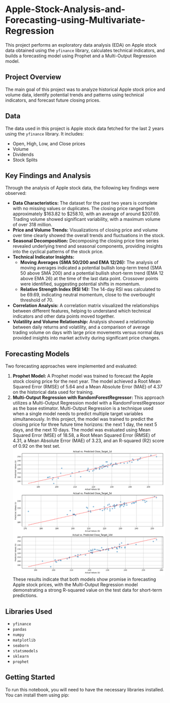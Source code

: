 # Apple-Stock-Analysis-and-Forecasting-using-Multivariate-Regression

This project performs an exploratory data analysis (EDA) on Apple stock data obtained using the `yfinance` library, calculates technical indicators, and builds a forecasting model using Prophet and a Multi-Output Regression model.

## Project Overview

The main goal of this project was to analyze historical Apple stock price and volume data, identify potential trends and patterns using technical indicators, and forecast future closing prices.

## Data

The data used in this project is Apple stock data fetched for the last 2 years using the `yfinance` library. It includes:

- Open, High, Low, and Close prices
- Volume
- Dividends
- Stock Splits

## Key Findings and Analysis

Through the analysis of Apple stock data, the following key findings were observed:

*   **Data Characteristics:** The dataset for the past two years is complete with no missing values or duplicates. The closing price ranged from approximately $163.82 to $258.10, with an average of around $207.69. Trading volume showed significant variability, with a maximum volume of over 318 million.
*   **Price and Volume Trends:** Visualizations of closing price and volume over time clearly showed the overall trends and fluctuations in the stock.
*   **Seasonal Decomposition:** Decomposing the closing price time series revealed underlying trend and seasonal components, providing insights into the cyclical patterns of the stock price.
*   **Technical Indicator Insights:**
    *   **Moving Averages (SMA 50/200 and EMA 12/26):** The analysis of moving averages indicated a potential bullish long-term trend (SMA 50 above SMA 200) and a potential bullish short-term trend (EMA 12 above EMA 26) at the time of the last data point. Crossover points were identified, suggesting potential shifts in momentum.
    *   **Relative Strength Index (RSI 14):** The 14-day RSI was calculated to be 69.69, indicating neutral momentum, close to the overbought threshold of 70.
*   **Correlation Analysis:** A correlation matrix visualized the relationships between different features, helping to understand which technical indicators and other data points moved together.
*   **Volatility and Volume Relationship:** Analysis showed a relationship between daily returns and volatility, and a comparison of average trading volume on days with large price movements versus normal days provided insights into market activity during significant price changes.

## Forecasting Models

Two forecasting approaches were implemented and evaluated:

1.  **Prophet Model:** A Prophet model was trained to forecast the Apple stock closing price for the next year. The model achieved a Root Mean Squared Error (RMSE) of 5.64 and a Mean Absolute Error (MAE) of 4.37 on the historical data used for training.
2.  **Multi-Output Regression with RandomForestRegressor:** This approach utilizes a Multi-Output Regression model with a RandomForestRegressor as the base estimator. Multi-Output Regression is a technique used when a single model needs to predict multiple target variables simultaneously. In this project, the model was trained to predict the closing price for three future time horizons: the next 1 day, the next 5 days, and the next 10 days. The model was evaluated using Mean Squared Error (MSE) of 18.58, a Root Mean Squared Error (RMSE) of 4.31, a Mean Absolute Error (MAE) of 3.23, and an R-squared (R2) score of 0.92 on the test set.
![Actual vs Predicted Prices](img.png)
These results indicate that both models show promise in forecasting Apple stock prices, with the Multi-Output Regression model demonstrating a strong R-squared value on the test data for short-term predictions.

## Libraries Used

- `yfinance`
- `pandas`
- `numpy`
- `matplotlib`
- `seaborn`
- `statsmodels`
- `sklearn`
- `prophet`

## Getting Started

To run this notebook, you will need to have the necessary libraries installed. You can install them using pip:
